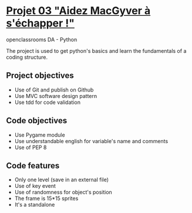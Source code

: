 # [Projet 03 "Aidez MacGyver à s'échapper !"](https://openclassrooms.com/fr/projects/156/assignment)
openclassrooms DA - Python

The project is used to get python's basics and learn the fundamentals of a coding structure.

## Project objectives
* Use of Git and publish on Github
* Use MVC software design pattern
* Use tdd for code validation 

## Code objectives
* Use Pygame module
* Use understandable english for variable's name and comments
* Use of PEP 8

## Code features
* Only one level (save in an external file)
* Use of key event
* Use of randomness for object's position
* The frame is 15*15 sprites
* It's a standalone 